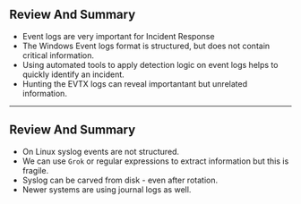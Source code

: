 <!-- .slide: class="content" -->

## Review And Summary

* Event logs are very important for Incident Response
* The Windows Event logs format is structured, but does not contain
  critical information.
* Using automated tools to apply detection logic on event logs helps
  to quickly identify an incident.
* Hunting the EVTX logs can reveal importantant but unrelated
  information.

---

<!-- .slide: class="content" -->

## Review And Summary

* On Linux syslog events are not structured.
* We can use `Grok` or regular expressions to extract information but
  this is fragile.
* Syslog can be carved from disk - even after rotation.
* Newer systems are using journal logs as well.
